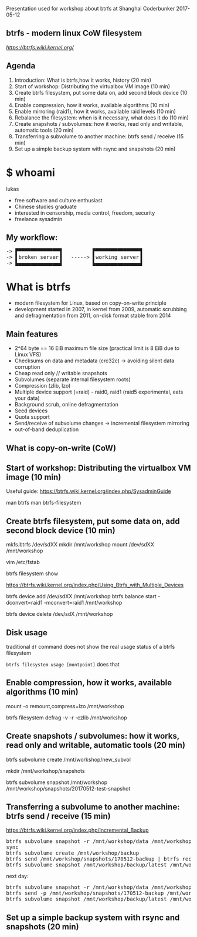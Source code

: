 Presentation used for workshop about btrfs at Shanghai Coderbunker 2017-05-12

## btrfs - modern linux CoW filesystem

*https://btrfs.wiki.kernel.org/*

## Agenda
1. Introduction: What is btrfs,how it works, history (20 min)
2. Start of workshop: Distributing the virtualbox VM image (10 min)
3. Create btrfs filesystem, put some data on, add second block device (10 min)
4. Enable compression, how it works, available algorithms (10 min)
5. Enable mirroring (raid1), how it works, available raid levels (10 min)
6. Rebalance the filesystem: when is it necessary, what does it do (10 min)
7. Create snapshots / subvolumes: how it works, read only and writable, automatic tools (20 min)
8. Transferring a subvolume to another machine: btrfs send / receive (15 min)
9. Set up a simple backup system with rsync and snapshots (20 min)

# $ whoami
lukas

* free software and culture enthusiast
* Chinese studies graduate
* interested in censorship, media control, freedom, security
* freelance sysadmin


## My workflow:

<pre>
-> ▛▀▀▀▀▀▀▀▀▀▀▀▀▀▜          ▛▀▀▀▀▀▀▀▀▀▀▀▀▀▀▜  
-> ▌broken server▐   -----> ▌working server▐  
-> ▙▄▄▄▄▄▄▄▄▄▄▄▄▄▟          ▙▄▄▄▄▄▄▄▄▄▄▄▄▄▄▟
</pre>

# What is btrfs

* modern filesystem for Linux, based on copy-on-write principle
* development started in 2007, in kernel from 2009, automatic scrubbing and defragmentation from 2011, on-disk format stable from 2014

## Main features

* 2^64 byte == 16 EiB maximum file size (practical limit is 8 EiB due to Linux VFS) 
* Checksums on data and metadata (crc32c)  -> avoiding silent data corruption
* Cheap read only // writable snapshots
* Subvolumes (separate internal filesystem roots)
* Compression (zlib, lzo)
* Multiple device support (=raid) - raid0, raid1 (raid5 experimental, eats your data)
* Background scrub, online defragmentation
* Seed devices
* Quota support
* Send/receive of subvolume changes -> incremental filesystem mirroring
* out-of-band deduplication

## What is copy-on-write (CoW)

## Start of workshop: Distributing the virtualbox VM image (10 min)

Useful guide: https://btrfs.wiki.kernel.org/index.php/SysadminGuide

man btrfs
man btrfs-filesystem

## Create btrfs filesystem, put some data on, add second block device (10 min)

mkfs.btrfs /dev/sdXX
mkdir /mnt/workshop
mount /dev/sdXX /mnt/workshop

vim /etc/fstab

btrfs filesystem show

https://btrfs.wiki.kernel.org/index.php/Using_Btrfs_with_Multiple_Devices

btrfs device add /dev/sdXX /mnt/workshop
btrfs balance start -dconvert=raid1 -mconvert=raid1 /mnt/workshop

btrfs device delete /dev/sdX /mnt/workshop

## Disk usage

traditional `df` command does not show the real usage status of a btrfs filesystem

`btrfs filesystem usage [montpoint]`   does that


## Enable compression, how it works, available algorithms (10 min)

mount -o remount,compress=lzo /mnt/workshop

btrfs filesystem defrag -v -r -czlib /mnt/workshop


## Create snapshots / subvolumes: how it works, read only and writable, automatic tools (20 min)

btrfs subvolume create /mnt/workshop/new_subvol

mkdir /mnt/workshop/snapshots

btrfs subvolume snapshot /mnt/workshop /mnt/workshop/snapshots/20170512-test-snapshot

## Transferring a subvolume to another machine: btrfs send / receive (15 min)

https://btrfs.wiki.kernel.org/index.php/Incremental_Backup

<pre>
btrfs subvolume snapshot -r /mnt/workshop/data /mnt/workshop/snapshots/backup-latest
sync  
btrfs subvolume create /mnt/workshop/backup  
btrfs send /mnt/workshop/snapshots/170512-backup | btrfs receive /mnt/workshop/backup/latest  
btrfs subvolume snapshot /mnt/workshop/backup/latest /mnt/workshop/backup/170512
</pre>

next day:  
<pre>
btrfs subvolume snapshot -r /mnt/workshop/data /mnt/workshop/snapshots/170513-backup
btrfs send -p /mnt/workshop/snapshots/170512-backup /mnt/workshop/snapshots/170513-backup | btrfs receive /mnt/workshop/backup/latest
btrfs subvolume snapshot /mnt/workshop/backup/latest /mnt/workshop/backup/170513
</pre>

## Set up a simple backup system with rsync and snapshots (20 min)


